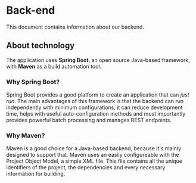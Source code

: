 # Back-end

This document contains information about our backend.

## About technology

The application uses **Spring Boot**, an open source Java-based framework, with **Maven** as a build automation tool.

### Why Spring Boot?

Spring Boot provides a good platform to create an application that can *just run*. The main advantages of this framework is that the backend can run independently with minimum configurations, it can reduce development time, helps with useful auto-configuration methods and most importantly provides powerful batch processing and manages REST endpoints.

### Why Maven?

Maven is a good choice for a Java-based backend, because it's mainly designed to support that. Maven uses an easily configureable with the Project Object Model, a simple XML file. This file contains all the unique identifiers of the project, the dependencies and every necessary information for building.
